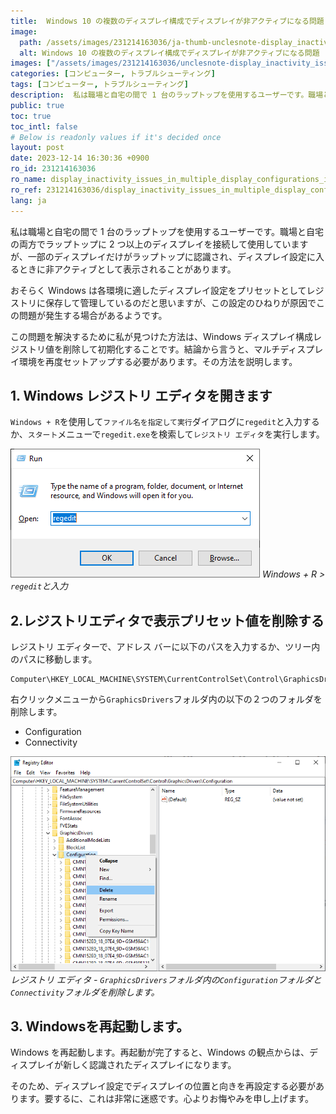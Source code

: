 ```yaml
---
title:  Windows 10 の複数のディスプレイ構成でディスプレイが非アクティブになる問題
image:
  path: /assets/images/231214163036/ja-thumb-unclesnote-display_inactivity_issues_in_multiple_display_configurations_in_windows_10.png
  alt: Windows 10 の複数のディスプレイ構成でディスプレイが非アクティブになる問題
images: ["/assets/images/231214163036/unclesnote-display_inactivity_issues_in_multiple_display_configurations_in_windows_10-windows_+_r_enter_regedit.png", "/assets/images/231214163036/unclesnote-display_inactivity_issues_in_multiple_display_configurations_in_windows_10-registry_editor-remove_the_configuration_and_connectivity_folders_in_the_graphicsdrivers_folder.png"]
categories: [コンピューター, トラブルシューティング]
tags: [コンピューター, トラブルシューティング]
description:  私は職場と自宅の間で 1 台のラップトップを使用するユーザーです。職場と自宅の両方でラップトップに 2 つ以上のディスプレイを接続して使用していますが、一部のディスプレイだけがラップトップに認識され、ディスプレイ設定に入るときに非アクティブとして表示されることがあります。おそらく Windows は各環境に適したディ
public: true
toc: true
toc_intl: false
# Below is readonly values if it's decided once
layout: post
date: 2023-12-14 16:30:36 +0900
ro_id: 231214163036
ro_name: display_inactivity_issues_in_multiple_display_configurations_in_windows_10
ro_ref: 231214163036/display_inactivity_issues_in_multiple_display_configurations_in_windows_10
lang: ja
---
```

私は職場と自宅の間で 1 台のラップトップを使用するユーザーです。職場と自宅の両方でラップトップに 2 つ以上のディスプレイを接続して使用していますが、一部のディスプレイだけがラップトップに認識され、ディスプレイ設定に入るときに非アクティブとして表示されることがあります。  

おそらく Windows は各環境に適したディスプレイ設定をプリセットとしてレジストリに保存して管理しているのだと思いますが、この設定のひねりが原因でこの問題が発生する場合があるようです。  

この問題を解決するために私が見つけた方法は、Windows ディスプレイ構成レジストリ値を削除して初期化することです。結論から言うと、マルチディスプレイ環境を再度セットアップする必要があります。その方法を説明します。  
## 1. Windows レジストリ エディタを開きます
`Windows + R`を使用して`ファイル名を指定して実行`ダイアログに`regedit`と入力するか、`スタート`メニューで`regedit.exe`を検索して`レジストリ エディタ`を実行します。  

![Windows + R > `regedit`と入力](/assets/images/231214163036/unclesnote-display_inactivity_issues_in_multiple_display_configurations_in_windows_10-windows_+_r_enter_regedit.png)
_Windows + R > `regedit`と入力_

## 2.レジストリエディタで表示プリセット値を削除する
レジストリ エディターで、アドレス バーに以下のパスを入力するか、ツリー内のパスに移動します。  

```
Computer\HKEY_LOCAL_MACHINE\SYSTEM\CurrentControlSet\Control\GraphicsDrivers
```
右クリックメニューから`GraphicsDrivers`フォルダ内の以下の２つのフォルダを削除します。  
- Configuration
- Connectivity


![レジストリ エディタ - `GraphicsDrivers`フォルダ内の`Configuration`フォルダと`Connectivity`フォルダを削除します。](/assets/images/231214163036/unclesnote-display_inactivity_issues_in_multiple_display_configurations_in_windows_10-registry_editor-remove_the_configuration_and_connectivity_folders_in_the_graphicsdrivers_folder.png)
_レジストリ エディタ - `GraphicsDrivers`フォルダ内の`Configuration`フォルダと`Connectivity`フォルダを削除します。_

## 3. Windowsを再起動します。
Windows を再起動します。再起動が完了すると、Windows の観点からは、ディスプレイが新しく認識されたディスプレイになります。  

そのため、ディスプレイ設定でディスプレイの位置と向きを再設定する必要があります。要するに、これは非常に迷惑です。心よりお悔やみを申し上げます。  
